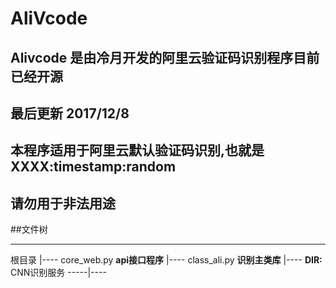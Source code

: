 # AliVcode
## Alivcode 是由冷月开发的阿里云验证码识别程序目前已经开源
## 最后更新 2017/12/8
## 本程序适用于阿里云默认验证码识别,也就是 XXXX:timestamp:random
## 请勿用于非法用途
##文件树
- - ----
根目录
|---- core_web.py **api接口程序**
|---- class_ali.py **识别主类库**
|---- **DIR:** CNN识别服务
-----|----



